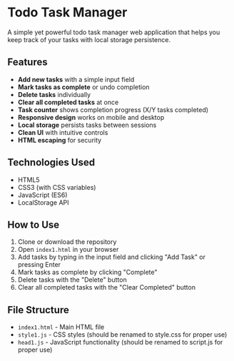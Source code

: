 # Todo Task Manager

A simple yet powerful todo task manager web application that helps you keep track of your tasks with local storage persistence.

## Features

- **Add new tasks** with a simple input field
- **Mark tasks as complete** or undo completion
- **Delete tasks** individually
- **Clear all completed tasks** at once
- **Task counter** shows completion progress (X/Y tasks completed)
- **Responsive design** works on mobile and desktop
- **Local storage** persists tasks between sessions
- **Clean UI** with intuitive controls
- **HTML escaping** for security

## Technologies Used

- HTML5
- CSS3 (with CSS variables)
- JavaScript (ES6)
- LocalStorage API

## How to Use

1. Clone or download the repository
2. Open `index1.html` in your browser
3. Add tasks by typing in the input field and clicking "Add Task" or pressing Enter
4. Mark tasks as complete by clicking "Complete"
5. Delete tasks with the "Delete" button
6. Clear all completed tasks with the "Clear Completed" button

## File Structure

- `index1.html` - Main HTML file
- `style1.js` - CSS styles (should be renamed to style.css for proper use)
- `head1.js` - JavaScript functionality (should be renamed to script.js for proper use)
